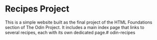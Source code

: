 # Recipes Project

This is a simple website built as the final project of the HTML Foundations section of The Odin Project. It includes a main index page that links to several recipes, each with its own dedicated page.# odin-recipes